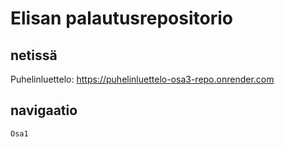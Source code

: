 # Elisan palautusrepositorio

## netissä
Puhelinluettelo: https://puhelinluettelo-osa3-repo.onrender.com

## navigaatio

```
Osa1


```
